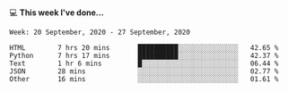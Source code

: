 💻 **This week I've done...**

<!--START_SECTION:waka-->
```text
Week: 20 September, 2020 - 27 September, 2020

HTML        7 hrs 20 mins       ██████████░░░░░░░░░░░░░░░   42.65 % 
Python      7 hrs 17 mins       ██████████░░░░░░░░░░░░░░░   42.37 % 
Text        1 hr 6 mins         █░░░░░░░░░░░░░░░░░░░░░░░░   06.44 % 
JSON        28 mins             ░░░░░░░░░░░░░░░░░░░░░░░░░   02.77 % 
Other       16 mins             ░░░░░░░░░░░░░░░░░░░░░░░░░   01.61 %
```
<!--END_SECTION:waka-->
